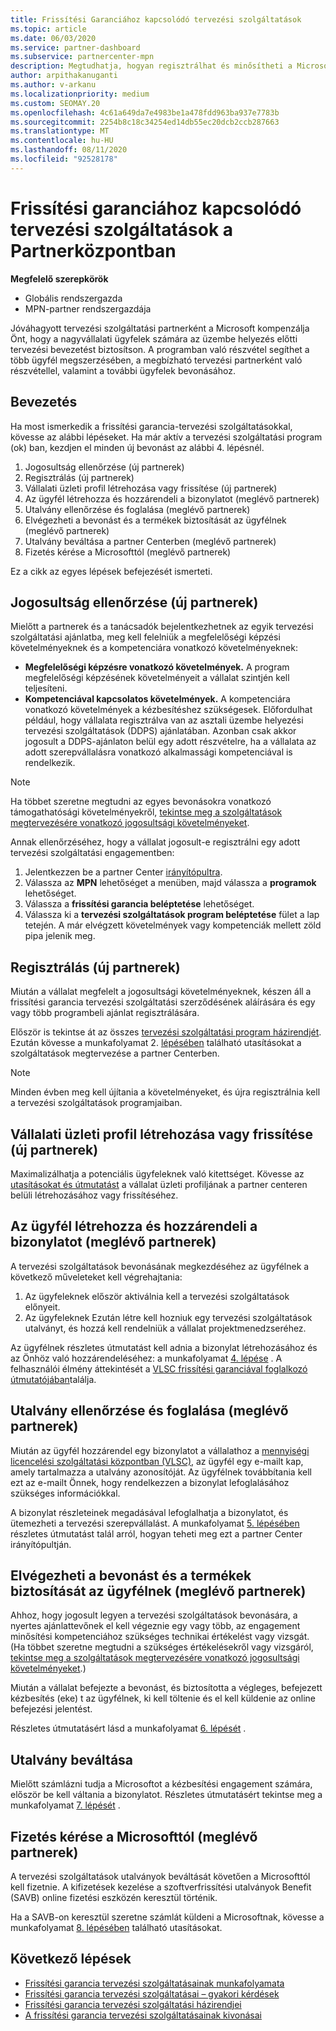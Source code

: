 ```yaml
---
title: Frissítési Garanciához kapcsolódó tervezési szolgáltatások
ms.topic: article
ms.date: 06/03/2020
ms.service: partner-dashboard
ms.subservice: partnercenter-mpn
description: Megtudhatja, hogyan regisztrálhat és minősítheti a Microsoft Planning Services engagements szolgáltatásait, így a képzési és egyéb szolgáltatásokat biztosíthatja az ügyfeleknek a frissítési garanciával.
author: arpithakanuganti
ms.author: v-arkanu
ms.localizationpriority: medium
ms.custom: SEOMAY.20
ms.openlocfilehash: 4c61a649da7e4983be1a478fdd963ba937e7783b
ms.sourcegitcommit: 2254b8c18c34254ed14db55ec20dcb2ccb287663
ms.translationtype: MT
ms.contentlocale: hu-HU
ms.lasthandoff: 08/11/2020
ms.locfileid: "92528178"
---
```

# <a name="software-assurance-planning-services-in-partner-center"></a>Frissítési garanciához kapcsolódó tervezési szolgáltatások a Partnerközpontban

**Megfelelő szerepkörök**

- Globális rendszergazda
- MPN-partner rendszergazdája

Jóváhagyott tervezési szolgáltatási partnerként a Microsoft kompenzálja Önt, hogy a nagyvállalati ügyfelek számára az üzembe helyezés előtti tervezési bevezetést biztosítson. A programban való részvétel segíthet a több ügyfél megszerzésében, a megbízható tervezési partnerként való részvétellel, valamint a további ügyfelek bevonásához.

## <a name="get-started"></a>Bevezetés

Ha most ismerkedik a frissítési garancia-tervezési szolgáltatásokkal, kövesse az alábbi lépéseket. Ha már aktív a tervezési szolgáltatási program (ok) ban, kezdjen el minden új bevonást az alábbi 4. lépésnél.

1. Jogosultság ellenőrzése (új partnerek)
2. Regisztrálás (új partnerek)
3. Vállalati üzleti profil létrehozása vagy frissítése (új partnerek)
4. Az ügyfél létrehozza és hozzárendeli a bizonylatot (meglévő partnerek)
5. Utalvány ellenőrzése és foglalása (meglévő partnerek)
6. Elvégezheti a bevonást és a termékek biztosítását az ügyfélnek (meglévő partnerek)
7. Utalvány beváltása a partner Centerben (meglévő partnerek)
8. Fizetés kérése a Microsofttól (meglévő partnerek)

Ez a cikk az egyes lépések befejezését ismerteti.

## <a name="verify-eligibility-new-partners"></a>Jogosultság ellenőrzése (új partnerek)

Mielőtt a partnerek és a tanácsadók bejelentkezhetnek az egyik tervezési szolgáltatási ajánlatba, meg kell felelniük a megfelelőségi képzési követelményeknek és a kompetenciára vonatkozó követelményeknek:

- **Megfelelőségi képzésre vonatkozó követelmények.** A program megfelelőségi képzésének követelményeit a vállalat szintjén kell teljesíteni.
- **Kompetenciával kapcsolatos követelmények.** A kompetenciára vonatkozó követelmények a kézbesítéshez szükségesek. Előfordulhat például, hogy vállalata regisztrálva van az asztali üzembe helyezési tervezési szolgáltatások (DDPS) ajánlatában. Azonban csak akkor jogosult a DDPS-ajánlaton belül egy adott részvételre, ha a vállalata az adott szerepvállalásra vonatkozó alkalmassági kompetenciával is rendelkezik.

>[!NOTE]
> Ha többet szeretne megtudni az egyes bevonásokra vonatkozó támogathatósági követelményekről, [tekintse meg a szolgáltatások megtervezésére vonatkozó jogosultsági követelményeket](software-assurance-dps-requirements.md).

Annak ellenőrzéséhez, hogy a vállalat jogosult-e regisztrálni egy adott tervezési szolgáltatási engagementben:

1. Jelentkezzen be a partner Center [irányítópultra](https://partner.microsoft.com/dashboard/home).
2. Válassza az **MPN** lehetőséget a menüben, majd válassza a **programok** lehetőséget.
3. Válassza a **frissítési garancia beléptetése** lehetőséget.
4. Válassza ki a **tervezési szolgáltatások program beléptetése** fület a lap tetején. A már elvégzett követelmények vagy kompetenciák mellett zöld pipa jelenik meg.

## <a name="enroll-new-partners"></a>Regisztrálás (új partnerek)

Miután a vállalat megfelelt a jogosultsági követelményeknek, készen áll a frissítési garancia tervezési szolgáltatási szerződésének aláírására és egy vagy több programbeli ajánlat regisztrálására.

Először is tekintse át az összes [tervezési szolgáltatási program házirendjét](https://go.microsoft.com/fwlink/?linkid=2115984). Ezután kövesse a munkafolyamat 2. [lépésében](https://go.microsoft.com/fwlink/?linkid=2115983) található utasításokat a szolgáltatások megtervezése a partner Centerben.

>[!NOTE]
> Minden évben meg kell újítania a követelményeket, és újra regisztrálnia kell a tervezési szolgáltatások programjaiban.

## <a name="create-or-update-your-companys-business-profile-new-partners"></a>Vállalati üzleti profil létrehozása vagy frissítése (új partnerek)

Maximalizálhatja a potenciális ügyfeleknek való kitettséget. Kövesse az [utasításokat és útmutatást](create-a-marketing-profile.md) a vállalat üzleti profiljának a partner centeren belüli létrehozásához vagy frissítéséhez.

## <a name="customer-creates-and-assigns-voucher-existing-partners"></a>Az ügyfél létrehozza és hozzárendeli a bizonylatot (meglévő partnerek)

A tervezési szolgáltatások bevonásának megkezdéséhez az ügyfélnek a következő műveleteket kell végrehajtania:

1. Az ügyfeleknek először aktiválnia kell a tervezési szolgáltatások előnyeit.
2. Az ügyfeleknek Ezután létre kell hozniuk egy tervezési szolgáltatások utalványt, és hozzá kell rendelniük a vállalat projektmenedzseréhez.

Az ügyfélnek részletes útmutatást kell adnia a bizonylat létrehozásához és az Önhöz való hozzárendeléséhez: a munkafolyamat [4. lépése](https://go.microsoft.com/fwlink/?linkid=2115983) . A felhasználói élmény áttekintését a [VLSC frissítési garanciával foglalkozó útmutatójában](https://download.microsoft.com/download/A/7/D/A7D04694-1B1E-4B18-918F-0EDCD43BA2E5/VLSC-Software-Assurance-Guide_en-US.pdf)találja.

## <a name="validate-and-reserve-voucher-existing-partners"></a>Utalvány ellenőrzése és foglalása (meglévő partnerek)

Miután az ügyfél hozzárendel egy bizonylatot a vállalathoz a [mennyiségi licencelési szolgáltatási központban (VLSC)](https://www.microsoft.com/Licensing/servicecenter/default.aspx), az ügyfél egy e-mailt kap, amely tartalmazza a utalvány azonosítóját. Az ügyfélnek továbbítania kell ezt az e-mailt Önnek, hogy rendelkezzen a bizonylat lefoglalásához szükséges információkkal.

A bizonylat részleteinek megadásával lefoglalhatja a bizonylatot, és ütemezheti a tervezési szerepvállalást. A munkafolyamat [5. lépésében](https://go.microsoft.com/fwlink/?linkid=2115983) részletes útmutatást talál arról, hogyan teheti meg ezt a partner Center irányítópultján.

## <a name="complete-engagement-and-provide-deliverables-to-your-customer-existing-partners"></a>Elvégezheti a bevonást és a termékek biztosítását az ügyfélnek (meglévő partnerek)

Ahhoz, hogy jogosult legyen a tervezési szolgáltatások bevonására, a nyertes ajánlattevőnek el kell végeznie egy vagy több, az engagement minősítési kompetenciához szükséges technikai értékelést vagy vizsgát. (Ha többet szeretne megtudni a szükséges értékelésekről vagy vizsgáról, [tekintse meg a szolgáltatások megtervezésére vonatkozó jogosultsági követelményeket](software-assurance-dps-requirements.md).)

Miután a vállalat befejezte a bevonást, és biztosította a végleges, befejezett kézbesítés (eke) t az ügyfélnek, ki kell töltenie és el kell küldenie az online befejezési jelentést.

Részletes útmutatásért lásd a munkafolyamat [6. lépését](https://go.microsoft.com/fwlink/?linkid=2115983) .

## <a name="redeem-voucher"></a>Utalvány beváltása

Mielőtt számlázni tudja a Microsoftot a kézbesítési engagement számára, először be kell váltania a bizonylatot. Részletes útmutatásért tekintse meg a munkafolyamat [7. lépését](https://go.microsoft.com/fwlink/?linkid=2115983) .

## <a name="request-payment-from-microsoft-existing-partners"></a>Fizetés kérése a Microsofttól (meglévő partnerek)

A tervezési szolgáltatások utalványok beváltását követően a Microsofttól kell fizetnie. A kifizetések kezelése a szoftverfrissítési utalványok Benefit (SAVB) online fizetési eszközén keresztül történik.

Ha a SAVB-on keresztül szeretne számlát küldeni a Microsoftnak, kövesse a munkafolyamat [8. lépésében](https://go.microsoft.com/fwlink/?linkid=2115983) található utasításokat.

## <a name="next-steps"></a>Következő lépések

- [Frissítési garancia tervezési szolgáltatásainak munkafolyamata](https://go.microsoft.com/fwlink/?linkid=2115983)
- [Frissítési garancia tervezési szolgáltatásai – gyakori kérdések](https://go.microsoft.com/fwlink/?linkid=2116077)
- [Frissítési garancia tervezési szolgáltatási házirendjei](https://go.microsoft.com/fwlink/?linkid=2115984)
- [A frissítési garancia tervezési szolgáltatásainak kivonásai](https://query.prod.cms.rt.microsoft.com/cms/api/am/binary/RE4sln9)

